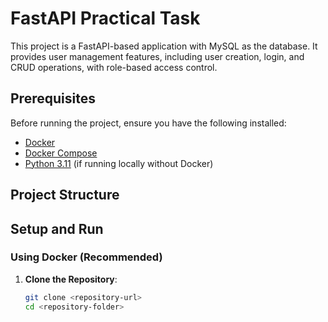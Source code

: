 # FastAPI Practical Task

This project is a FastAPI-based application with MySQL as the database. It provides user management features, including user creation, login, and CRUD operations, with role-based access control.

## Prerequisites

Before running the project, ensure you have the following installed:

- [Docker](https://www.docker.com/)
- [Docker Compose](https://docs.docker.com/compose/)
- [Python 3.11](https://www.python.org/downloads/) (if running locally without Docker)

## Project Structure

## Setup and Run

### Using Docker (Recommended)

1. **Clone the Repository**:
   ```bash
   git clone <repository-url>
   cd <repository-folder>
